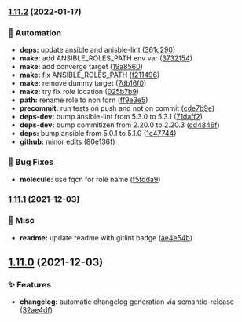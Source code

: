 ### [1.11.2](https://github.com/donhector/ansible-role-crossplatform/compare/v1.11.1...v1.11.2) (2022-01-17)


### :robot: Automation

* **deps:** update ansible and anisble-lint ([361c290](https://github.com/donhector/ansible-role-crossplatform/commit/361c290a28b46224088e74e248b5fcb72b9afbcc))
* **make:** add ANSIBLE_ROLES_PATH env var ([3732154](https://github.com/donhector/ansible-role-crossplatform/commit/373215421c430f3c3e13502fb9f99b2988345eac))
* **make:** add converge target ([19a8560](https://github.com/donhector/ansible-role-crossplatform/commit/19a8560e7e3c6154435969b35acc97eff5bec350))
* **make:** fix ANSIBLE_ROLES_PATH ([f211496](https://github.com/donhector/ansible-role-crossplatform/commit/f211496d95c389dba7e4bda3a304cbd0fed9739f))
* **make:** remove dummy target ([7db16f0](https://github.com/donhector/ansible-role-crossplatform/commit/7db16f0623fc6f34437dfb4b6f9c1098f2771052))
* **make:** try fix role location ([025b7b9](https://github.com/donhector/ansible-role-crossplatform/commit/025b7b9d34e60902a96fd592c1d9870f9e80dd6a))
* **path:** rename role to non fqrn ([ff9e3e5](https://github.com/donhector/ansible-role-crossplatform/commit/ff9e3e58f11f922097992e40fe0cebf2a428c869))
* **precommit:** run tests on push and not on commit ([cde7b9e](https://github.com/donhector/ansible-role-crossplatform/commit/cde7b9e6041af32bfd15fce9465deb9d9c26ba43))
* **deps-dev:** bump ansible-lint from 5.3.0 to 5.3.1 ([71daff2](https://github.com/donhector/ansible-role-crossplatform/commit/71daff28b79e784651f1cca4f411f0a9fe11541a))
* **deps-dev:** bump commitizen from 2.20.0 to 2.20.3 ([cd4846f](https://github.com/donhector/ansible-role-crossplatform/commit/cd4846f6c8ca520e8ccdd83e99ecf4a93b1174f5))
* **deps:** bump ansible from 5.0.1 to 5.1.0 ([1c47744](https://github.com/donhector/ansible-role-crossplatform/commit/1c477442c3ceb4ef8f8ef2a2a60f2e2e82a2406f))
* **github:** minor edits ([80e136f](https://github.com/donhector/ansible-role-crossplatform/commit/80e136f43fc26101b58c9c3bcaefcd7103a4d31d))


### :bug: Bug Fixes

* **molecule:** use fqcn for role name ([f5fdda9](https://github.com/donhector/ansible-role-crossplatform/commit/f5fdda96b7017445590989c3c8e2412e753c65bd))

### [1.11.1](https://github.com/donhector/ansible-role-crossplatform/compare/v1.11.0...v1.11.1) (2021-12-03)


### :eyes: Misc

* **readme:** update readme with gitlint badge ([ae4e54b](https://github.com/donhector/ansible-role-crossplatform/commit/ae4e54b742aaaf854ca944729d7baa0f072d2d50))

## [1.11.0](https://github.com/donhector/ansible-role-crossplatform/compare/v1.10.0...v1.11.0) (2021-12-03)


### :sparkles: Features

* **changelog:** automatic changelog generation via semantic-release ([32ae4df](https://github.com/donhector/ansible-role-crossplatform/commit/32ae4dfaf9a1b53f7fccb3e4678b4a024e67b7e0))
